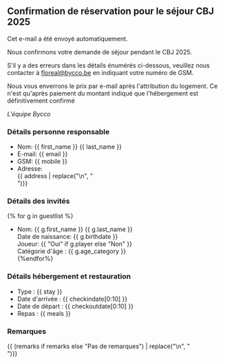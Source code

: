 ## Confirmation de réservation pour le séjour CBJ 2025

Cet e-mail a été envoyé automatiquement.

Nous confirmons votre demande de séjour pendant le CBJ 2025.

S'il y a des erreurs dans les détails énumérés ci-dessous, veuillez nous contacter à <floreal@bycco.be> en indiquant votre numéro de GSM.

Nous vous enverrons le prix par e-mail après l'attribution du logement. Ce n'est qu'après paiement du montant indiqué que l'hébergement est définitivement confirmé

_L'équipe Bycco_

### Détails personne responsable

- Nom: {{ first_name }} {{ last_name }}
- E-mail: {{ email }}
- GSM: {{ mobile }}
- Adresse: <br>{{ address | replace("\n", "<br>")}}

### Détails des invités

{% for g in guestlist %}

- Nom: {{ g.first_name }} {{ g.last_name }} <br>
    Date de naissance: {{ g.birthdate }} <br>
    Joueur: {{ "Oui" if g.player else "Non" }} <br>
    Catégorie d'âge : {{ g.age_category }} <br>
{%endfor%}

### Détails hébergement et restauration

- Type : {{ stay }}
- Date d'arrivée : {{ checkindate[0:10] }}
- Date de départ : {{ checkoutdate[0:10] }}
- Repas : {{ meals }}

### Remarques

{{ (remarks if remarks else "Pas de remarques") | replace("\n", "<br>")}}
